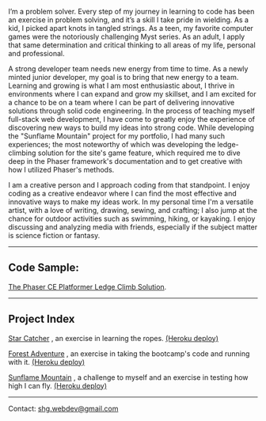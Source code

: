 I’m a problem solver. Every step of my journey in learning to code has been an exercise in problem solving, and it’s a skill I take pride in wielding. As a kid, I picked apart knots in tangled strings. As a teen, my favorite computer games were the notoriously challenging Myst series. As an adult, I apply that same determination and critical thinking to all areas of my life, personal and professional.

A strong developer team needs new energy from time to time. As a newly minted junior developer, my goal is to bring that new energy to a team. Learning and growing is what I am most enthusiastic about, I thrive in environments where I can expand and grow my skillset, and I am excited for a chance to be on a team where I can be part of delivering innovative solutions through solid code engineering. In the process of teaching myself full-stack web development, I have come to greatly enjoy the experience of discovering new ways to build my ideas into strong code. While developing the "Sunflame Mountain" project for my portfolio, I had many such experiences; the most noteworthy of which was developing the ledge-climbing solution for the site's game feature, which required me to dive deep in the Phaser framework's documentation and to get creative with how I utilized Phaser's methods.

I am a creative person and I approach coding from that standpoint. I enjoy coding as a creative endeavor where I can find the most effective and innovative ways to make my ideas work. In my personal time I'm a versatile artist, with a love of writing, drawing, sewing, and crafting; I also jump at the chance for outdoor activities such as swimming, hiking, or kayaking. I enjoy discussing and analyzing media with friends, especially if the subject matter is science fiction or fantasy.

***

## Code Sample:
[The Phaser CE Platformer Ledge Climb Solution](./code_sample.md).

***

## Project Index

[Star Catcher](https://github.com/SHG42/star_catcher.git) , an exercise in learning the ropes. [(Heroku deploy)](https://star--catcher.herokuapp.com/)

[Forest Adventure](https://github.com/SHG42/forest_adventure.git) , an exercise in taking the bootcamp's code and running with it. [(Heroku deploy)](https://forestadventures.herokuapp.com/)

[Sunflame Mountain](https://github.com/SHG42/sunflame_mountain.git) , a challenge to myself and an exercise in testing how high I can fly. [(Heroku deploy)](https://sunflame-mountain.herokuapp.com/)

***

Contact: shg.webdev@gmail.com
